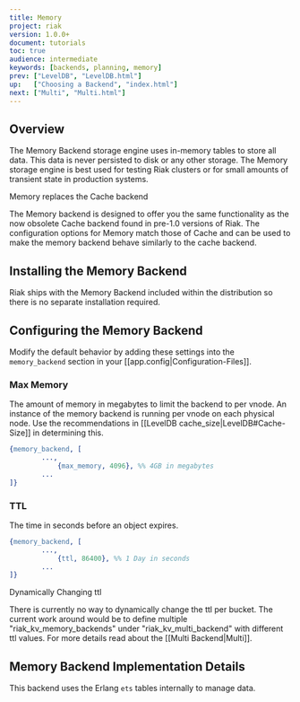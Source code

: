 ```yaml
---
title: Memory
project: riak
version: 1.0.0+
document: tutorials
toc: true
audience: intermediate
keywords: [backends, planning, memory]
prev: ["LevelDB", "LevelDB.html"]
up:   ["Choosing a Backend", "index.html"]
next: ["Multi", "Multi.html"]
---
```


## Overview

The Memory Backend storage engine uses in-memory tables to store all data.
This data is never persisted to disk or any other storage.  The Memory storage
engine is best used for testing Riak clusters or for small amounts of transient
state in production systems.

<div class="note"><div class="title">Memory replaces the Cache backend</div>
<p>The Memory backend is designed to offer you the same functionality as the now 
obsolete Cache backend found in pre-1.0 versions of Riak.  The configuration
options for Memory match those of Cache and can be used to make the memory
backend behave similarly to the cache backend.</p>
</div>

## Installing the Memory Backend

Riak ships with the Memory Backend included within the distribution so there is
no separate installation required.

## Configuring the Memory Backend

Modify the default behavior by adding these settings into the `memory_backend`
section in your [[app.config|Configuration-Files]].

### Max Memory

  The amount of memory in megabytes to limit the backend to per vnode. An instance
  of the memory backend is running per vnode on each physical node. Use the
  recommendations in [[LevelDB cache_size|LevelDB#Cache-Size]] in determining this.

```erlang
{memory_backend, [
	    ...,
            {max_memory, 4096}, %% 4GB in megabytes
	    ...
]}
```


### TTL

  The time in seconds before an object expires.

```erlang
{memory_backend, [
	    ...,
            {ttl, 86400}, %% 1 Day in seconds
	    ...
]}
```

<div class="note"><div class="title">Dynamically Changing ttl</div>
<p>There is currently no way to dynamically change the ttl per bucket. The
current work around would be to define multiple "riak_kv_memory_backends" under
"riak_kv_multi_backend" with different ttl values. For more details read about 
the [[Multi Backend|Multi]].</p>
</div>

## Memory Backend Implementation Details

This backend uses the Erlang `ets` tables internally to manage data.
